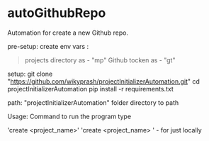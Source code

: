 # autoGithubRepo

Automation for create a new Github repo.

pre-setup:
create env vars :

> projects directory as - "mp"
> Github tocken as - "gt"

setup:
git clone "https://github.com/wikyprash/projectInitializerAutomation.git"
cd projectInitializerAutomation
pip install -r requirements.txt

path:
"projectInitializerAutomation" folder directory to path

Usage:
Command to run the program type

'create <project_name>'
'create <project_name> <l>' - for just locally
